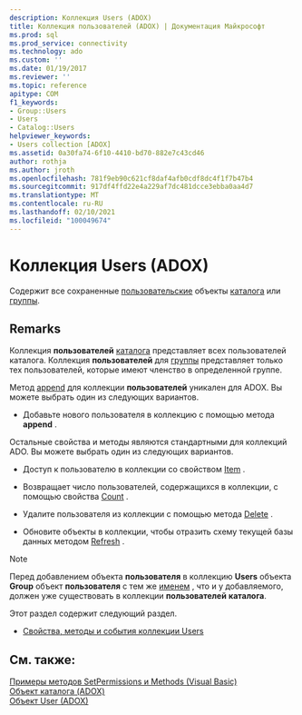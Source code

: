 ```yaml
---
description: Коллекция Users (ADOX)
title: Коллекция пользователей (ADOX) | Документация Майкрософт
ms.prod: sql
ms.prod_service: connectivity
ms.technology: ado
ms.custom: ''
ms.date: 01/19/2017
ms.reviewer: ''
ms.topic: reference
apitype: COM
f1_keywords:
- Group::Users
- Users
- Catalog::Users
helpviewer_keywords:
- Users collection [ADOX]
ms.assetid: 0a30fa74-6f10-4410-bd70-882e7c43cd46
author: rothja
ms.author: jroth
ms.openlocfilehash: 781f9eb90c621cf8daf4afb0cdf8dc4f1f7b47b4
ms.sourcegitcommit: 917df4ffd22e4a229af7dc481dcce3ebba0aa4d7
ms.translationtype: MT
ms.contentlocale: ru-RU
ms.lasthandoff: 02/10/2021
ms.locfileid: "100049674"
---
```

# <a name="users-collection-adox"></a>Коллекция Users (ADOX)
Содержит все сохраненные [пользовательские](./user-object-adox.md) объекты [каталога](./catalog-object-adox.md) или [группы](./group-object-adox.md).  
  
## <a name="remarks"></a>Remarks  
 Коллекция **пользователей** [каталога](./catalog-object-adox.md) представляет всех пользователей каталога. Коллекция **пользователей** для [группы](./group-object-adox.md) представляет только тех пользователей, которые имеют членство в определенной группе.  
  
 Метод [append](./append-method-adox-users.md) для коллекции **пользователей** уникален для ADOX. Вы можете выбрать один из следующих вариантов.  
  
-   Добавьте нового пользователя в коллекцию с помощью метода **append** .  
  
 Остальные свойства и методы являются стандартными для коллекций ADO. Вы можете выбрать один из следующих вариантов.  
  
-   Доступ к пользователю в коллекции со свойством [Item](../ado-api/item-property-ado.md) .  
  
-   Возвращает число пользователей, содержащихся в коллекции, с помощью свойства [Count](../ado-api/count-property-ado.md) .  
  
-   Удалите пользователя из коллекции с помощью метода [Delete](./delete-method-adox-collections.md) .  
  
-   Обновите объекты в коллекции, чтобы отразить схему текущей базы данных методом [Refresh](../ado-api/refresh-method-ado.md) .  
  
> [!NOTE]
>  Перед добавлением объекта **пользователя** в коллекцию **Users** объекта **Group** объект **пользователя** с тем же [именем](./name-property-adox.md) , что и у добавляемого, должен уже существовать в коллекции **пользователей** **каталога**.  
  
 Этот раздел содержит следующий раздел.  
  
-   [Свойства, методы и события коллекции Users](./users-collection-properties-methods-and-events.md)  
  
## <a name="see-also"></a>См. также:  
 [Примеры методов SetPermissions и Methods (Visual Basic)](./getpermissions-and-setpermissions-methods-example-vb.md)   
 [Объект каталога (ADOX)](./catalog-object-adox.md)   
 [Объект User (ADOX)](./user-object-adox.md)